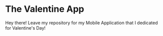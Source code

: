 # The Valentine App
Hey there! Leave my repository for my Mobile Application that I dedicated for Valentine's Day!
